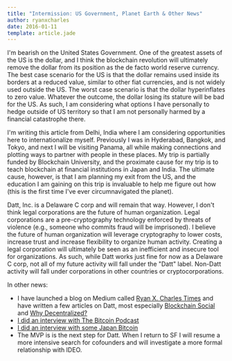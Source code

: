 ```yaml
---
title: "Intermission: US Government, Planet Earth & Other News"
author: ryanxcharles
date: 2016-01-11
template: article.jade
---
```


I'm bearish on the United States Government. One of the greatest assets of the
US is the dollar, and I think the blockchain revolution will ultimately remove
the dollar from its position as the de facto world reserve currency. The best
case scenario for the US is that the dollar remains used inside its borders at
a reduced value, similar to other fiat currencies, and is not widely used
outside the US. The worst case scenario is that the dollar hyperinflates to
zero value.  Whatever the outcome, the dollar losing its stature will be bad
for the US. As such, I am considering what options I have personally to hedge
outside of US territory so that I am not personally harmed by a financial
catastrophe there.

I'm writing this article from Delhi, India where I am considering opportunities
here to internationalize myself. Previously I was in Hyderabad, Bangkok, and
Tokyo, and next I will be visiting Panama, all while making connections and
plotting ways to partner with people in these places. My trip is partially
funded by Blockchain University, and the proximate cause for my trip is to
teach blockchain at financial institutions in Japan and India. The ultimate
cause, however, is that I am planning my exit from the US, and the education I
am gaining on this trip is invaluable to help me figure out how (this is the
first time I've ever circumnavigated the planet).

Datt, Inc. is a Delaware C corp and will remain that way. However, I don't
think legal corporations are the future of human organization. Legal
corporations are a pre-cryptography technology enforced by threats of violence
(e.g., someone who commits fraud will be imprisoned). I believe the future of
human organization will leverage cryptography to lower costs, increase trust
and increase flexibility to organize human activity. Creating a legal
corporation will ultimately be seen as an inefficient and insecure tool for
organizations.  As such, while Datt works just fine for now as a Delaware C
corp, not all of my future activity will fall under the "Datt" label. Non-Datt
activity will fall under corporations in other countries or cryptocorporations.

In other news:

- I have launched a blog on Medium called [Ryan X. Charles
  Times](https://ryanxcharlestimes.com/) and have written a few articles on
  Datt, most especially [Blockchain
  Social](https://ryanxcharlestimes.com/blockchain-social-d2c85cc506eb) and
  [Why
  Decentralized?](https://ryanxcharlestimes.com/why-decentralized-3e367dc9a578)
- [I did an interview with The Bitcoin
  Podcast](http://thebitcoinpodcast.com/episode-34/)
- [I did an interview with some Japan
  Bitcoin](https://twitter.com/kenshishido/status/685111372493881346)
- The MVP is is the next step for Datt. When I return to SF I will resume a
  more intensive search for cofounders and will investigate a more formal
  relationship with IDEO.
